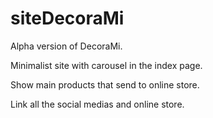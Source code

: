 # siteDecoraMi

Alpha version of DecoraMi.

Minimalist site with carousel in the index page.


Show main products that send to online store.


Link all the social medias and online store.
